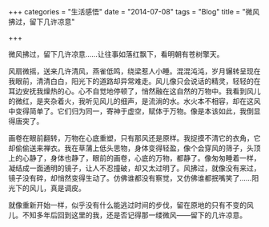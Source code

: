 +++
categories = "生活感悟"
date = "2014-07-08"
tags = "Blog"
title = "微风拂过，留下几许凉意"

+++

微风拂过，留下几许凉意……让往事如落红飘下，看明朝有苍树擎天。
<!--more-->

风扇微摇，送来几许清风，燕雀低鸣，绕梁惹人小睡。混混沌沌，岁月辗转呈现在我眼前，清清白白，阳光下的道路却异常难走。风儿像只会说话的精灵，轻轻的在耳边安抚我燥热的心。心不自觉地停顿了，悄然融在这自然的万物中。我看到风儿的微红，是夹杂着火，我听见风儿的细声，是流淌的水。水火本不相容，却在这风中变得简单了。它们归为同一，寄神于虚空，赋体于万物。像是本该如此，我倒显得唐突了。

画卷在眼前翻转，万物在心底重塑，只有那风还是原样。我捉摸不清它的衣角，它却偷偷送来禅衣。我在草蒲上低头思物，身体变得轻盈，像个会穿风的筛子，头顶上的心静了，身体也静了，眼前的画卷，心底的万物，都静了。像匆匆睡着一样，凝结成一面通明的镜子，让人不忍撞破，却又太过明了。风拂过，就像没有来过，镜子没有碎，却悄然变得生动了。仿佛谁都没有察觉，又仿佛谁都抿嘴笑了……阳光下的风儿，真是调皮。

就像重新开始一样，似乎没有什么能逃过时间的步伐，留在原地的只有不变的风儿。不知多年后回到这里的我，还是否记得那一缕微风——留下的几许凉意。
